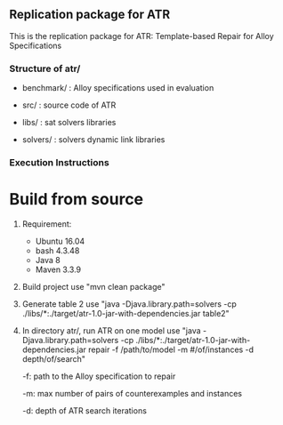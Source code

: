 ## Replication package for ATR
This is the replication package for ATR: Template-based Repair for Alloy Specifications

### Structure of atr/
- benchmark/       : Alloy specifications used in evaluation

- src/             : source code of ATR

- libs/            : sat solvers libraries

- solvers/         : solvers dynamic link libraries


### Execution Instructions
# Build from source
  1. Requirement:
     - Ubuntu 16.04
     - bash 4.3.48
     - Java 8
     - Maven 3.3.9
  2. Build project use "mvn clean package"
  3. Generate table 2 use "java -Djava.library.path=solvers -cp ./libs/*:./target/atr-1.0-jar-with-dependencies.jar table2"
  4. In directory atr/, run ATR on one model use "java -Djava.library.path=solvers -cp ./libs/*:./target/atr-1.0-jar-with-dependencies.jar repair -f /path/to/model -m #/of/instances -d depth/of/search"
  
     -f: path to the Alloy specification to repair
     
     -m: max number of pairs of counterexamples and instances
     
     -d: depth of ATR search iterations
